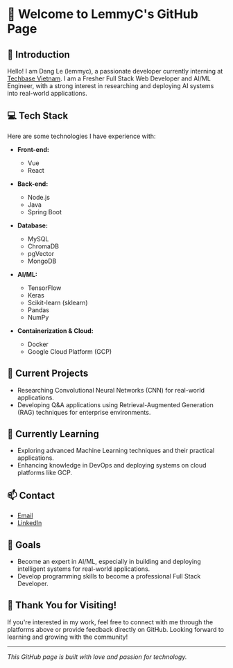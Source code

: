 # 👋 Welcome to LemmyC's GitHub Page

## 📝 Introduction
Hello! I am Dang Le (lemmyc), a passionate developer currently interning at [Techbase Vietnam](https://www.techbasevn.com/). I am a Fresher Full Stack Web Developer and AI/ML Engineer, with a strong interest in researching and deploying AI systems into real-world applications.

## 💻 Tech Stack
Here are some technologies I have experience with:

- **Front-end:**
  - Vue
  - React

- **Back-end:**
  - Node.js
  - Java
  - Spring Boot

- **Database:**
  - MySQL
  - ChromaDB
  - pgVector
  - MongoDB

- **AI/ML:**
  - TensorFlow
  - Keras
  - Scikit-learn (sklearn)
  - Pandas
  - NumPy

- **Containerization & Cloud:**
  - Docker
  - Google Cloud Platform (GCP)

## 🔭 Current Projects
- Researching Convolutional Neural Networks (CNN) for real-world applications.
- Developing Q&A applications using Retrieval-Augmented Generation (RAG) techniques for enterprise environments.

## 🌱 Currently Learning
- Exploring advanced Machine Learning techniques and their practical applications.
- Enhancing knowledge in DevOps and deploying systems on cloud platforms like GCP.

## 📫 Contact
- [Email](mailto:lnbdang@gmail.com)
- [LinkedIn](https://www.linkedin.com/in/lnbdang/)

## 🎯 Goals
- Become an expert in AI/ML, especially in building and deploying intelligent systems for real-world applications.
- Develop programming skills to become a professional Full Stack Developer.

## 🎉 Thank You for Visiting!
If you're interested in my work, feel free to connect with me through the platforms above or provide feedback directly on GitHub. Looking forward to learning and growing with the community!

---

*This GitHub page is built with love and passion for technology.*
